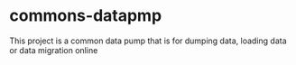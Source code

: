 # commons-datapmp
This project is a common data pump that is for dumping data, loading data or data migration online
